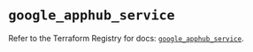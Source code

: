 # `google_apphub_service`

Refer to the Terraform Registry for docs: [`google_apphub_service`](https://registry.terraform.io/providers/hashicorp/google/6.14.1/docs/resources/apphub_service).
